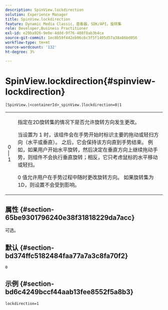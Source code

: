 ```yaml
---
description: SpinView.lockdirection
solution: Experience Manager
title: SpinView.lockdirection
feature: Dynamic Media Classic，查看器，SDK/API，旋转集
role: Developer,Business Practitioner
exl-id: e29ba926-9e0e-4ddd-9f76-408f8ab3b4ca
source-git-commit: 1ec8b59f442eb96c6c3f5f1405d57a38a86bd056
workflow-type: tm+mt
source-wordcount: '132'
ht-degree: 3%

---
```


# SpinView.lockdirection{#spinview-lockdirection}

`[SpinView.|<containerId>_spinView.]lockdirection=0|1`

<table id="table_18D47E7C6A2D4D68B94225CB621D5F7C"> 
 <tbody> 
  <tr> 
   <td colname="col1"> <p> <span class="codeph"> 0 | 1 </span> </p> </td> 
   <td colname="col2"> <p> 指定在2D旋转集的情况下是否允许旋转方向发生更改。 </p> <p>当设置为<span class="codeph"> 1 </span>时，该组件会在手势开始时标识主要的拖动或轻扫方向（水平或垂直）。 之后，它会保持该方向直到手势结束。 例如，如果用户开始水平旋转，然后决定在垂直方向上继续拖动手势，则组件不会执行垂直旋转；相反，它只考虑鼠标的水平移动或轻扫。 </p> <p><span class="codeph"> 0 </span>值允许用户在手势过程中随时更改旋转方向。 如果旋转集为1D，则设置不会受到影响。 </p> </td> 
  </tr> 
 </tbody> 
</table>

## 属性 {#section-65be9301796240e38f31818229da7acc}

可选。

## 默认 {#section-bd374ffc5182484faa77a7a3c8fa70f2}

`0`

## 示例 {#section-bd6c4249bccf44aab13fee8552f5a8b3}

`lockdirection=1`

